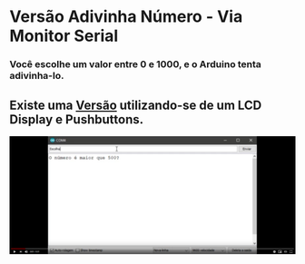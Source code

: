 # Versão Adivinha Número - Via Monitor Serial




### Você escolhe um valor entre 0 e 1000, e o Arduino tenta adivinha-lo.



## Existe uma [Versão](https://github.com/danilofariadutra/Arduino/tree/master/Adivinha_Numero_com_LCD) utilizando-se de um LCD Display e Pushbuttons.

[![Watch the video](https://github.com/danilofariadutra/Arduino/blob/master/Adivinha_Numero/Adivinha_Numero_via_Serial/img/Screen.png)](https://www.youtube.com/watch?v=SuOyyTBPTas)
